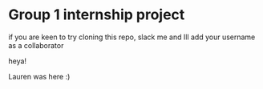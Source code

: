# Group 1 internship project

if you are keen to try cloning this repo, slack me and Ill add your username as a collaborator

heya!

Lauren was here :)